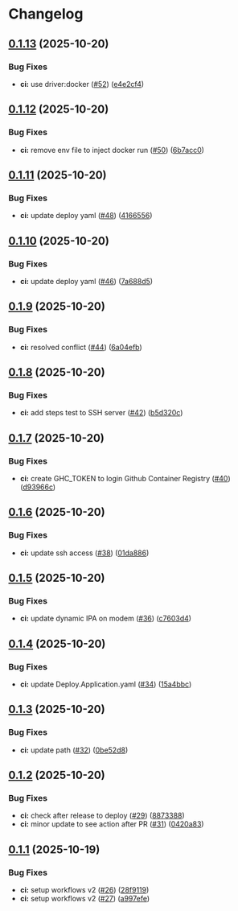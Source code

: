 # Changelog

## [0.1.13](https://github.com/anhntinterview/next-boilerplate-251001/compare/v0.1.12...v0.1.13) (2025-10-20)


### Bug Fixes

* **ci:** use driver:docker ([#52](https://github.com/anhntinterview/next-boilerplate-251001/issues/52)) ([e4e2cf4](https://github.com/anhntinterview/next-boilerplate-251001/commit/e4e2cf4782212774d9a3ab88b9cf69db30120fd1))

## [0.1.12](https://github.com/anhntinterview/next-boilerplate-251001/compare/v0.1.11...v0.1.12) (2025-10-20)


### Bug Fixes

* **ci:** remove env file to inject docker run ([#50](https://github.com/anhntinterview/next-boilerplate-251001/issues/50)) ([6b7acc0](https://github.com/anhntinterview/next-boilerplate-251001/commit/6b7acc0bdd031ebcca684ffd5388a64df3143b2f))

## [0.1.11](https://github.com/anhntinterview/next-boilerplate-251001/compare/v0.1.10...v0.1.11) (2025-10-20)


### Bug Fixes

* **ci:** update deploy yaml ([#48](https://github.com/anhntinterview/next-boilerplate-251001/issues/48)) ([4166556](https://github.com/anhntinterview/next-boilerplate-251001/commit/416655606b4e72f0c95a0fe2464afe01d615f695))

## [0.1.10](https://github.com/anhntinterview/next-boilerplate-251001/compare/v0.1.9...v0.1.10) (2025-10-20)


### Bug Fixes

* **ci:** update deploy yaml ([#46](https://github.com/anhntinterview/next-boilerplate-251001/issues/46)) ([7a688d5](https://github.com/anhntinterview/next-boilerplate-251001/commit/7a688d566ab2dad7dcb4a75a7b838a6d5f4d87c9))

## [0.1.9](https://github.com/anhntinterview/next-boilerplate-251001/compare/v0.1.8...v0.1.9) (2025-10-20)


### Bug Fixes

* **ci:** resolved conflict ([#44](https://github.com/anhntinterview/next-boilerplate-251001/issues/44)) ([6a04efb](https://github.com/anhntinterview/next-boilerplate-251001/commit/6a04efba14b75f456fa7431762360956e54bc03b))

## [0.1.8](https://github.com/anhntinterview/next-boilerplate-251001/compare/v0.1.7...v0.1.8) (2025-10-20)


### Bug Fixes

* **ci:** add steps test to SSH server ([#42](https://github.com/anhntinterview/next-boilerplate-251001/issues/42)) ([b5d320c](https://github.com/anhntinterview/next-boilerplate-251001/commit/b5d320c388e33be4b1c6c2bf7e71a92ec6461e6f))

## [0.1.7](https://github.com/anhntinterview/next-boilerplate-251001/compare/v0.1.6...v0.1.7) (2025-10-20)


### Bug Fixes

* **ci:** create GHC_TOKEN to login Github Container Registry ([#40](https://github.com/anhntinterview/next-boilerplate-251001/issues/40)) ([d93966c](https://github.com/anhntinterview/next-boilerplate-251001/commit/d93966c78c28757855c626fd0aa6e2189faee843))

## [0.1.6](https://github.com/anhntinterview/next-boilerplate-251001/compare/v0.1.5...v0.1.6) (2025-10-20)


### Bug Fixes

* **ci:** update ssh access ([#38](https://github.com/anhntinterview/next-boilerplate-251001/issues/38)) ([01da886](https://github.com/anhntinterview/next-boilerplate-251001/commit/01da88617d54eb60acdd9bfd2c7745fc63f27c5f))

## [0.1.5](https://github.com/anhntinterview/next-boilerplate-251001/compare/v0.1.4...v0.1.5) (2025-10-20)


### Bug Fixes

* **ci:** update dynamic IPA on modem ([#36](https://github.com/anhntinterview/next-boilerplate-251001/issues/36)) ([c7603d4](https://github.com/anhntinterview/next-boilerplate-251001/commit/c7603d42e4c7426156bc4bb4eaa886da702911a9))

## [0.1.4](https://github.com/anhntinterview/next-boilerplate-251001/compare/v0.1.3...v0.1.4) (2025-10-20)


### Bug Fixes

* **ci:** update Deploy.Application.yaml ([#34](https://github.com/anhntinterview/next-boilerplate-251001/issues/34)) ([15a4bbc](https://github.com/anhntinterview/next-boilerplate-251001/commit/15a4bbc62ceb28f7c52f22bdfac82fd8259c5739))

## [0.1.3](https://github.com/anhntinterview/next-boilerplate-251001/compare/v0.1.2...v0.1.3) (2025-10-20)


### Bug Fixes

* **ci:** update path ([#32](https://github.com/anhntinterview/next-boilerplate-251001/issues/32)) ([0be52d8](https://github.com/anhntinterview/next-boilerplate-251001/commit/0be52d8c6548435c24bb2ae19e97d2fa7075814d))

## [0.1.2](https://github.com/anhntinterview/next-boilerplate-251001/compare/v0.1.1...v0.1.2) (2025-10-20)


### Bug Fixes

* **ci:** check after release to deploy ([#29](https://github.com/anhntinterview/next-boilerplate-251001/issues/29)) ([8873388](https://github.com/anhntinterview/next-boilerplate-251001/commit/8873388f4b88a290902152a88b6b3872b4486e43))
* **ci:** minor update to see action after PR ([#31](https://github.com/anhntinterview/next-boilerplate-251001/issues/31)) ([0420a83](https://github.com/anhntinterview/next-boilerplate-251001/commit/0420a8322aed3e3c36f8b3375c58d6f635f18f9e))

## [0.1.1](https://github.com/anhntinterview/next-boilerplate-251001/compare/v0.1.0...v0.1.1) (2025-10-19)


### Bug Fixes

* **ci:** setup workflows v2 ([#26](https://github.com/anhntinterview/next-boilerplate-251001/issues/26)) ([28f9119](https://github.com/anhntinterview/next-boilerplate-251001/commit/28f9119912fc531c9b83aff62c2b05f1de0c5054))
* **ci:** setup workflows v2 ([#27](https://github.com/anhntinterview/next-boilerplate-251001/issues/27)) ([a997efe](https://github.com/anhntinterview/next-boilerplate-251001/commit/a997efe52076b5cc4a2a12b2daa24e15e8175fc2))
